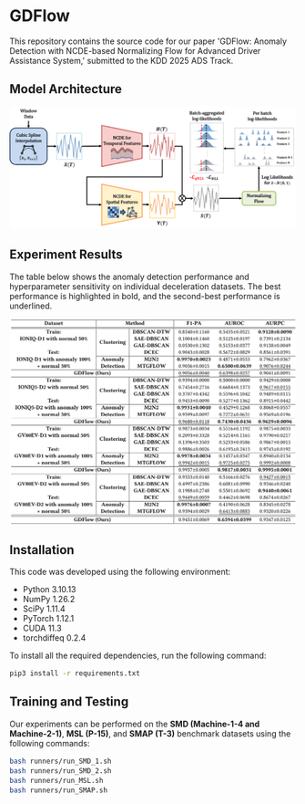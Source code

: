 # GDFlow
This repository contains the source code for our paper 'GDFlow: Anomaly Detection with NCDE-based Normalizing Flow for Advanced Driver Assistance System,' submitted to the KDD 2025 ADS Track.

## Model Architecture

![GDFlow Architecture](assets/GDFlow_architecture.png)

## Experiment Results

The table below shows the anomaly detection performance and hyperparameter sensitivity on individual deceleration datasets. The best performance is highlighted in bold, and the second-best performance is underlined.

![Experiment Results Table](assets/Table_2-Anomaly_detection_performance_and_hyperparameter_sensitivity.png)

## Installation

This code was developed using the following environment:
- Python 3.10.13
- NumPy 1.26.2
- SciPy 1.11.4
- PyTorch 1.12.1
- CUDA 11.3
- torchdiffeq 0.2.4

To install all the required dependencies, run the following command:

```bash
pip3 install -r requirements.txt
```

## Training and Testing

Our experiments can be performed on the **SMD (Machine-1-4 and Machine-2-1)**, **MSL (P-15)**, and **SMAP (T-3)** benchmark datasets using the following commands:

```bash
bash runners/run_SMD_1.sh
bash runners/run_SMD_2.sh
bash runners/run_MSL.sh
bash runners/run_SMAP.sh
```

